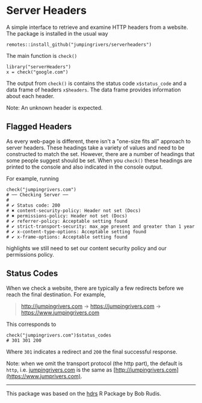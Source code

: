 # Server Headers

A simple interface to retrieve and examine HTTP headers from a website.
The package is installed in the usual way

```
remotes::install_github("jumpingrivers/serverheaders")
```

The main function is `check()`

```
library("serverHeaders")
x = check("google.com")
```

The output from `check()` is contains the status code `x$status_code` and a data frame
of headers `x$headers`. The data frame provides information about each header.

Note: An unknown header is expected.

## Flagged Headers

As every web-page is different, there isn't a "one-size fits all" approach to server headers. 
These headings take a variety of values and need to be constructed to match the set.
However, there are a number of headings that some people suggest should be set. 
When you `check()` these headings are printed to the console and also indicated in the console
output.

For example, running 

```
check("jumpingrivers.com")
# ── Checking Server ──
# 
# ✔ Status code: 200
# ✖ content-security-policy: Header not set (Docs)
# ✖ permissions-policy: Header not set (Docs)
# ✔ referrer-policy: Acceptable setting found
# ✔ strict-transport-security: max_age present and greater than 1 year
# ✔ x-content-type-options: Acceptable setting found
# ✔ x-frame-options: Acceptable setting found
```
highlights we still need to set our content security policy and our permissions policy.

## Status Codes

When we check a website, there are typically a few redirects before we reach the final destination. 
For example,

> http://jumpingrivers.com -> https://jumpingrivers.com -> https://www.jumpingrivers.com

This corresponds to 

```
check("jumpingrivers.com")$status_codes
# 301 301 200
```

Where `301` indicates a redirect and `200` the final successful response.

Note: when we omit the transport protocol (the http part), the default is `http`, i.e.
[jumpingrivers.com](https://www.jumprivers.com) is the same as [http://jumpingrivers.com](https://www.jumprivers.com).

---

This package was based on the [hdrs](https://github.com/hrbrmstr/hdrs) R Package by Bob Rudis.
